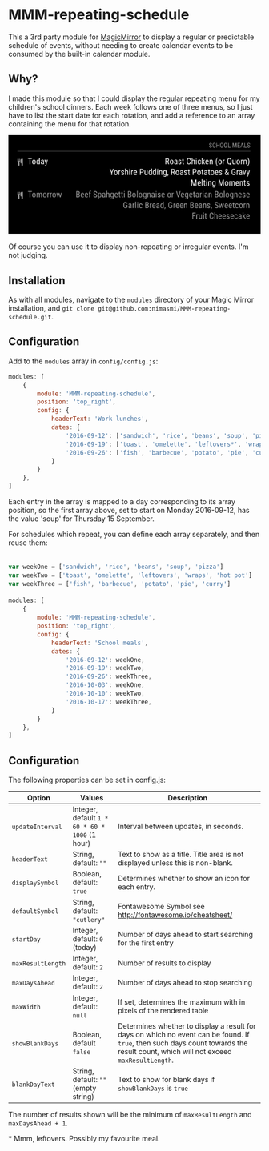 # MMM-repeating-schedule

This a 3rd party module for [MagicMirror](https://github.com/MichMich/MagicMirror) to display a regular or predictable schedule of events, without needing to create calendar events to be consumed by the built-in calendar module.

## Why?

I made this module so that I could display the regular repeating menu for my children's school dinners. Each week follows one of three menus, so I just have to list the start date for each rotation, and add a reference to an array containing the menu for that rotation.

![screenshot](screenshot.png)

Of course you can use it to display non-repeating or irregular events. I'm not judging.

## Installation

As with all modules, navigate to the `modules` directory of your Magic Mirror installation, and `git clone git@github.com:nimasmi/MMM-repeating-schedule.git`.

## Configuration

Add to the `modules` array in `config/config.js`:

``` javascript
modules: [
    {
        module: 'MMM-repeating-schedule',
        position: 'top_right',
        config: {
            headerText: 'Work lunches',
            dates: {
                '2016-09-12': ['sandwich', 'rice', 'beans', 'soup', 'pizza'],
                '2016-09-19': ['toast', 'omelette', 'leftovers*', 'wraps', 'hot pot'],
                '2016-09-26': ['fish', 'barbecue', 'potato', 'pie', 'curry'],
            }
        }
    },
]
```

Each entry in the array is mapped to a day corresponding to its array position, so the first array above, set to start on Monday 2016-09-12, has the value 'soup' for Thursday 15 September.

For schedules which repeat, you can define each array separately, and then reuse them:

``` javascript

var weekOne = ['sandwich', 'rice', 'beans', 'soup', 'pizza']
var weekTwo = ['toast', 'omelette', 'leftovers', 'wraps', 'hot pot']
var weekThree = ['fish', 'barbecue', 'potato', 'pie', 'curry']

modules: [
    {
        module: 'MMM-repeating-schedule',
        position: 'top_right',
        config: {
            headerText: 'School meals',
            dates: {
                '2016-09-12': weekOne,
                '2016-09-19': weekTwo,
                '2016-09-26': weekThree,
                '2016-10-03': weekOne,
                '2016-10-10': weekTwo,
                '2016-10-17': weekThree,
            }
        }
    },
]
```

## Configuration

The following properties can be set in config.js:


| **Option** | **Values** | **Description** |
| --- | --- | --- |
| `updateInterval` | Integer, default `1 * 60 * 60 * 1000` (1 hour) | Interval between updates, in seconds. |
| `headerText` | String, default: `""` | Text to show as a title. Title area is not displayed unless this is non-blank. | 
| `displaySymbol` | Boolean, default: `true` | Determines whether to show an icon for each entry. |
| `defaultSymbol` | String, default: `"cutlery"` | Fontawesome Symbol see http://fontawesome.io/cheatsheet/ |
| `startDay` | Integer, default: `0` (today) | Number of days ahead to start searching for the first entry |
| `maxResultLength` | Integer, default: `2` | Number of results to display |
| `maxDaysAhead` | Integer, default: `2` | Number of days ahead to stop searching |
| `maxWidth` | Integer, default: `null` | If set, determines the maximum with in pixels of the rendered table |
| `showBlankDays` | Boolean, default `false` | Determines whether to display a result for days on which no event can be found. If `true`, then such days count towards the result count, which will not exceed `maxResultLength`. |
| `blankDayText` | String, default: `""` (empty string) | Text to show for blank days if `showBlankDays` is `true` |

The number of results shown will be the minimum of `maxResultLength` and `maxDaysAhead + 1`.

\* Mmm, leftovers. Possibly my favourite meal.
